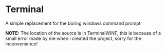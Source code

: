 # Terminal
A simple replacement for the boring windows command prompt

**NOTE:** The location of the source is in TerminalWINF, this is because of a small error made by me when i created the project, sorry for the inconvenience!
